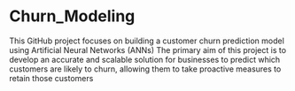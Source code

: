# Churn_Modeling
This GitHub project focuses on building a customer churn prediction model using Artificial Neural Networks (ANNs) The primary aim of this project is to develop an accurate and scalable solution for businesses to predict which customers are likely to churn, allowing them to take proactive measures to retain those customers
